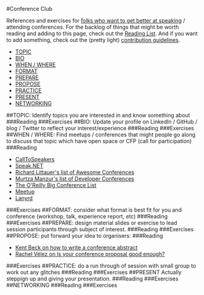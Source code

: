 #Conference Club

References and exercises for [folks who want to get better at speaking](http://agilecoach.typepad.com/agile-coaching/2014/05/conference-club.html) / attending conferences. For the backlog of things that might be worth reading and adding to this page, check out the [Reading List](ReadingList.md). And if you want to add something, check out the (pretty light) [contribution guidelines](Contribute.md).

- [TOPIC](https://github.com/camassey/ConferenceClub/blob/master/README.md#topic)
- [BIO](https://github.com/camassey/ConferenceClub/blob/master/README.md#bio)
- [WHEN / WHERE](https://github.com/camassey/ConferenceClub/blob/master/README.md#when--where)
- [FORMAT](https://github.com/camassey/ConferenceClub/blob/master/README.md#format)
- [PREPARE](https://github.com/camassey/ConferenceClub/blob/master/README.md#prepare)
- [PROPOSE](https://github.com/camassey/ConferenceClub/blob/master/README.md#propose)
- [PRACTICE](https://github.com/camassey/ConferenceClub/blob/master/README.md#practice)
- [PRESENT](https://github.com/camassey/ConferenceClub/blob/master/README.md#present)
- [NETWORKING](https://github.com/camassey/ConferenceClub/blob/master/README.md#networking)

##TOPIC: 
Identify topics you are interested in and know something about
###Reading
###Exercises
##BIO: 
Update your profile on LinkedIn / GitHub / blog / Twitter to reflect your interest/experience
###Reading
###Exercises
##WHEN / WHERE: 
Find meetups / conferences that might people go along to discuss that topic which have open space or CFP (call for participation)
###Reading
- [CallToSpeakers](https://calltospeakers.com/)
- [Speak.NET](https://groups.google.com/forum/#!forum/speaknet)
- [Richard Littauer's list of Awesome Conferences](https://github.com/RichardLitt/awesome-conferences)
- [Murtza Manzur's list of Developer Conferences](https://github.com/MurtzaM/Developer-Conferences)
- [The O'Reilly Big Conference List](https://docs.google.com/spreadsheets/d/1ttYpVdCRb8G3ulesFrg6OvpJGKEXk6kmmtGWsyqWFw4/edit#gid=0)
- [Meetup](http://www.meetup.com/)
- [Lanyrd](http://lanyrd.com/dashboard/)

###Exercises
##FORMAT: 
consider what format is best fit for you and conference (workshop, talk, experience report, etc)
###Reading
###Exercises
##PREPARE: 
design material slides or exercise to lead session participants through subject of interest.
###Reading
###Exercises
##PROPOSE: 
put forward your idea to organisers:
###Reading
- [Kent Beck on how to write a conference abstract](http://plg.uwaterloo.ca/~migod/research/beckOOPSLA.html)
- [Rachel Vélez on Is your conference proposal good enough?](http://rckbt.me/2014/01/conference-proposals/)

###Exercises
##PRACTICE: 
do a run through of session with small group to work out any glitches
###Reading
###Exercises
##PRESENT
Actually steppign up and giving your presentation.
###Reading
###Exercises
##NETWORKING
###Reading
###Exercises
